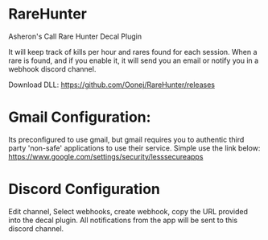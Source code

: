 # RareHunter
Asheron's Call Rare Hunter Decal Plugin

It will keep track of kills per hour and rares found for each session.
When a rare is found, and if you enable it, it will send you an email or notify you in a webhook discord channel.

Download DLL:
https://github.com/Oonej/RareHunter/releases

# Gmail Configuration:
Its preconfigured to use gmail, but gmail requires you to authentic third party 'non-safe' applications to use their service.
Simple use the link below:
https://www.google.com/settings/security/lesssecureapps

# Discord Configuration
Edit channel, Select webhooks, create webhook, copy the URL provided into the decal plugin.
All notifications from the app will be sent to this discord channel.

